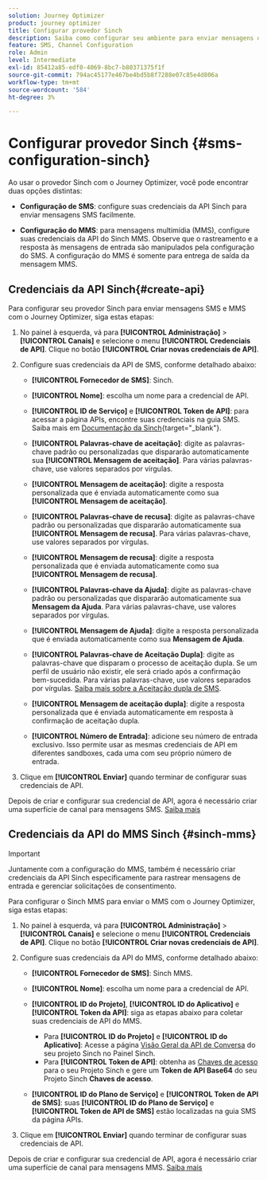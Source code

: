 ```yaml
---
solution: Journey Optimizer
product: journey optimizer
title: Configurar provedor Sinch
description: Saiba como configurar seu ambiente para enviar mensagens de texto com o Journey Optimizer com Sinch
feature: SMS, Channel Configuration
role: Admin
level: Intermediate
exl-id: 85412a85-edf0-4069-8bc7-b80371375f1f
source-git-commit: 794ac45177e467be4bd5b8f7288e07c85e4d806a
workflow-type: tm+mt
source-wordcount: '584'
ht-degree: 3%

---
```


# Configurar provedor Sinch {#sms-configuration-sinch}

Ao usar o provedor Sinch com o Journey Optimizer, você pode encontrar duas opções distintas:

* **Configuração de SMS**: configure suas credenciais da API Sinch para enviar mensagens SMS facilmente.

* **Configuração do MMS**: para mensagens multimídia (MMS), configure suas credenciais da API do Sinch MMS. Observe que o rastreamento e a resposta às mensagens de entrada são manipulados pela configuração do SMS. A configuração do MMS é somente para entrega de saída da mensagem MMS.

## Credenciais da API Sinch{#create-api}

Para configurar seu provedor Sinch para enviar mensagens SMS e MMS com o Journey Optimizer, siga estas etapas:

1. No painel à esquerda, vá para **[!UICONTROL Administração]** > **[!UICONTROL Canais]** e selecione o menu **[!UICONTROL Credenciais de API]**. Clique no botão **[!UICONTROL Criar novas credenciais de API]**.

1. Configure suas credenciais da API de SMS, conforme detalhado abaixo:

   * **[!UICONTROL Fornecedor de SMS]**: Sinch.

   * **[!UICONTROL Nome]**: escolha um nome para a credencial de API.

   * **[!UICONTROL ID de Serviço]** e **[!UICONTROL Token de API]**: para acessar a página APIs, encontre suas credenciais na guia SMS. Saiba mais em [Documentação da Sinch](https://developers.sinch.com/docs/sms/getting-started/){target="_blank"}.

   * **[!UICONTROL Palavras-chave de aceitação]**: digite as palavras-chave padrão ou personalizadas que dispararão automaticamente sua **[!UICONTROL Mensagem de aceitação]**. Para várias palavras-chave, use valores separados por vírgulas.

   * **[!UICONTROL Mensagem de aceitação]**: digite a resposta personalizada que é enviada automaticamente como sua **[!UICONTROL Mensagem de aceitação]**.

   * **[!UICONTROL Palavras-chave de recusa]**: digite as palavras-chave padrão ou personalizadas que dispararão automaticamente sua **[!UICONTROL Mensagem de recusa]**. Para várias palavras-chave, use valores separados por vírgulas.

   * **[!UICONTROL Mensagem de recusa]**: digite a resposta personalizada que é enviada automaticamente como sua **[!UICONTROL Mensagem de recusa]**.

   * **[!UICONTROL Palavras-chave da Ajuda]**: digite as palavras-chave padrão ou personalizadas que dispararão automaticamente sua **Mensagem da Ajuda**. Para várias palavras-chave, use valores separados por vírgulas.

   * **[!UICONTROL Mensagem de Ajuda]**: digite a resposta personalizada que é enviada automaticamente como sua **Mensagem de Ajuda**.

   * **[!UICONTROL Palavras-chave de Aceitação Dupla]**: digite as palavras-chave que disparam o processo de aceitação dupla. Se um perfil de usuário não existir, ele será criado após a confirmação bem-sucedida. Para várias palavras-chave, use valores separados por vírgulas. [Saiba mais sobre a Aceitação dupla de SMS](https://video.tv.adobe.com/v/3427129/?learn=on).

   * **[!UICONTROL Mensagem de aceitação dupla]**: digite a resposta personalizada que é enviada automaticamente em resposta à confirmação de aceitação dupla.

   * **[!UICONTROL Número de Entrada]**: adicione seu número de entrada exclusivo. Isso permite usar as mesmas credenciais de API em diferentes sandboxes, cada uma com seu próprio número de entrada.

1. Clique em **[!UICONTROL Enviar]** quando terminar de configurar suas credenciais de API.

Depois de criar e configurar sua credencial de API, agora é necessário criar uma superfície de canal para mensagens SMS. [Saiba mais](sms-configuration-surface.md)

## Credenciais da API do MMS Sinch {#sinch-mms}

>[!IMPORTANT]
>
> Juntamente com a configuração do MMS, também é necessário criar credenciais da API Sinch especificamente para rastrear mensagens de entrada e gerenciar solicitações de consentimento.

Para configurar o Sinch MMS para enviar o MMS com o Journey Optimizer, siga estas etapas:

1. No painel à esquerda, vá para **[!UICONTROL Administração]** > **[!UICONTROL Canais]** e selecione o menu **[!UICONTROL Credenciais de API]**. Clique no botão **[!UICONTROL Criar novas credenciais de API]**.

1. Configure suas credenciais da API do MMS, conforme detalhado abaixo:

   * **[!UICONTROL Fornecedor de SMS]**: Sinch MMS.

   * **[!UICONTROL Nome]**: escolha um nome para a credencial de API.

   * **[!UICONTROL ID do Projeto]**, **[!UICONTROL ID do Aplicativo]** e **[!UICONTROL Token da API]**: siga as etapas abaixo para coletar suas credenciais de API do MMS.

      * Para **[!UICONTROL ID do Projeto]** e **[!UICONTROL ID do Aplicativo]**: Acesse a página [Visão Geral da API de Conversa](https://dashboard.sinch.com/convapi/overview) do seu projeto Sinch no Painel Sinch.
      * Para **[!UICONTROL Token de API]**: obtenha as [Chaves de acesso](https://community.sinch.com/t5/Customer-Dashboard/Sinch-Access-Keys/ta-p/12638) para o seu Projeto Sinch e gere um **Token de API Base64** do seu Projeto Sinch **Chaves de acesso**.

   * **[!UICONTROL ID do Plano de Serviço]** e **[!UICONTROL Token de API de SMS]**: suas **[!UICONTROL ID do Plano de Serviço]** e **[!UICONTROL Token de API de SMS]** estão localizadas na guia SMS da página APIs.

1. Clique em **[!UICONTROL Enviar]** quando terminar de configurar suas credenciais de API.

Depois de criar e configurar sua credencial de API, agora é necessário criar uma superfície de canal para mensagens MMS. [Saiba mais](sms-configuration-surface.md)
